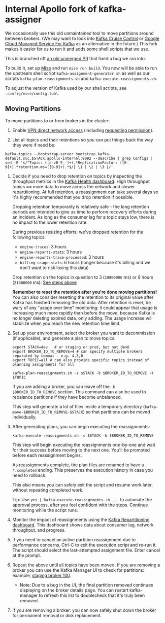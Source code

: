 # Internal Apollo fork of kafka-assigner

We occasionally use this old unmaintained tool to move partitions around between brokers. (We may want to look into [Kafka Cruise Control](https://github.com/linkedin/cruise-control) or [Google Cloud Managed Service For Kafka](https://cloud.google.com/products/managed-service-for-apache-kafka?hl=en) as an alternative in the future.) This fork makes it easier for us to run it and adds some shell scripts that we use.

This is branched off [an old unmerged PR](https://github.com/SiftScience/kafka-assigner/pull/6) that fixed a bug we ran into.

To build it, set up [Mise](https://apollographql.atlassian.net/wiki/spaces/Foundation/pages/1490583600/Mise+standardized+dev+tools+made+simple) and run `mise run build`. You now will be able to run the upstream shell script `kafka-assignment-generator.sh` as well as our scripts `kafka-plan-reassignments.sh` and `kafka-execute-reassignments.sh`.

To adjust the version of Kafka used by our shell scripts, see `.config/mise/config.toml`.


## Moving Partitions

To move partitions to or from brokers in the cluster:

1. Enable [VPN direct network access](https://apollographql.atlassian.net/wiki/spaces/SecOps/pages/635928580/Accessing+Private+Resources+in+Kubernetes#Direct-Network-Access) (including [requesting permission](https://go.gql.zone/moreaccess)).

1. List all topics and their retentions so you can put things back the way they were if need be:

```
kafka-topics --bootstrap-server bootstrap.kafka-default.svc.$STACK.apollo-internal:9092 --describe | grep Configs | sed -E 's/^Topic: ([a-z0-9_-]+).*ReplicationFactor: ([0-9]+).*retention.ms=([0-9]+).*$/| \1 | \2 | \3 |/'
```

1. Decide if you need to drop retention on topics by inspecting the throughput metrics in the [Kafka Health dashboard](https://app.datadoghq.com/dashboard/w4d-6jd-rtu/kafka-health). High throughput topics == more data to move across the network and slower repartitioning. At full retention, a reassignment can take several days so it's highly recommended that you drop retention if possible.

   Dropping retention temporarily is relatively safe - the long retention periods are intended to give us time to perform recovery efforts during an incident. As long as the consumer lag for a topic stays low, there is no impact to the lower retention rate.

   During previous resizing efforts, we've dropped retention for the following topics:

   - `engine-traces`: 3 hours
   - `engine-reports-stats`: 3 hours
   - `engine-reports-trace-processed`: 3 hours
   - `billing-usage-stats`: 6 hours (longer because it's billing and we don't want to risk losing this data)

   Drop retention on the topics in question to 3 (`10800000` ms) or 6 hours (`21600000` ms): [See steps above](#setting-retention-aka-drop-disk-usage-fast)

   **Remember to reset the retention after you're done moving partitions!** You can also consider resetting the retention to its original value after Kafka has finished removing the old data.
   After retention is reset, be wary of any "usage over time" monitoring: it could appear that usage is increasing much more rapidly than before the move, because Kafka is no longer deleting expired data, only adding.
   The usage increase will stabilize when you reach the new retention time limit.

1. Set up your environment, select the broker you want to decommission (if applicable), and generate a plan to move topics:

   ```shell
   export STACK=dev   # or staging or prod, but not dev0
   export BROKER_ID_TO_REMOVE=4 # can specify multiple brokers separated by commas - e.g. 4,5,6
   export TOPIC=all # can also provide specific topics instead of planning assignments for all

   kafka-plan-reassignments.sh -s $STACK -b $BROKER_ID_TO_REMOVE -t $TOPIC
   ```

   If you are adding a broker, you can leave off the `-b $BROKER_ID_TO_REMOVE` section. This command can also be used to rebalance partitions if they have become unbalanced.

   This step will generate a lot of files inside a temporary directory (`kafka-move-$BROKER_ID_TO_REMOVE-$STACK`) so that partitions can be moved individually.

1. After generating plans, you can begin executing the reassignments:

   ```shell
   kafka-execute-reassignments.sh -s $STACK -b $BROKER_ID_TO_REMOVE
   ```

   This step will begin executing the reassignments one-by-one and wait for their success before moving to the next one. You'll be prompted before each reassignment begins.

   As reassignments complete, the plan files are renamed to have a `*.completed` ending. This preserves the execution history in case you need to rollback.

   This also means you can safely exit the script and resume work later, without repeating completed work.

   Tip: Use `yes | kafka-execute-reassignments.sh ...` to automate the approval process, after you feel confident with the steps. Continue monitoring while the script runs.

1. Monitor the impact of reassignments using the [Kafka Repartitioning dashboard](https://app.datadoghq.com/dashboard/6g3-gz3-kmq). This dashboard shows data about consumer lag, network throughput, and progress.

1. If you need to cancel an active partition reassignment due to performance concerns, Ctrl-C to exit the execution script and re-run it. The script should select the last-attempted assignment file. Enter cancel at the prompt.

1. Repeat the above until all topics have been moved. If you are removing a broker you can use the Kafka Manager UI to check for partitions: example, [staging broker 100](https://kafka-manager-staging.access.apollographql.com/clusters/Staging/brokers/100).

   - Note: Due to a bug in the UI, the final partition removed continues displaying on the broker details page. You can restart kafka-manager to refresh this list to doublecheck that it's truly been removed.

1. If you are removing a broker: you can now safely shut down the broker for permanent removal or disk replacement.
